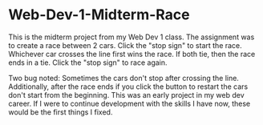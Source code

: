 # Web-Dev-1-Midterm-Race
This is the midterm project from my Web Dev 1 class. The assignment was to create a race between 2 cars. Click the "stop sign" to start the race. Whichever car crosses the line first wins the race. If both tie, then the race ends in a tie. Click the "stop sign" to race again.

Two bug noted: Sometimes the cars don't stop after crossing the line. Additionally, after the race ends if you click the button to restart the cars don't start from the beginning. This was an early project in my web dev career. If I were to continue development with the skills I have now, these would be the first things I fixed.

